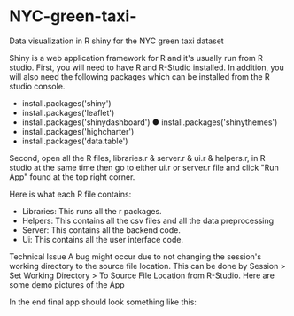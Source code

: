 # NYC-green-taxi-
Data visualization in R shiny for the NYC green taxi dataset

 Shiny is a web application framework for R and it's usually run from R studio.
First, you will need to have R and R-Studio installed. In addition, you will also need the following packages which can be installed from the R studio console.
-  install.packages('shiny')
-  install.packages('leaflet')
-  install.packages('shinydashboard') ● install.packages('shinythemes')
-  install.packages('highcharter')
-  install.packages('data.table')

Second, open all the R files, libraries.r & server.r & ui.r & helpers.r, in R studio at the same time then go to either ui.r or server.r file and click "Run App" found at the top right corner.

Here is what each R file contains:
-  Libraries: This runs all the r packages.
-  Helpers: This contains all the csv files and all the data preprocessing
-  Server: This contains all the backend code.
-  Ui: This contains all the user interface code.

Technical Issue
A bug might occur due to not changing the session's working directory to the source file location. This can be done by Session > Set Working Directory > To Source File Location from R-Studio.
Here are some demo pictures of the App

In the end final app should look something like this:

 
